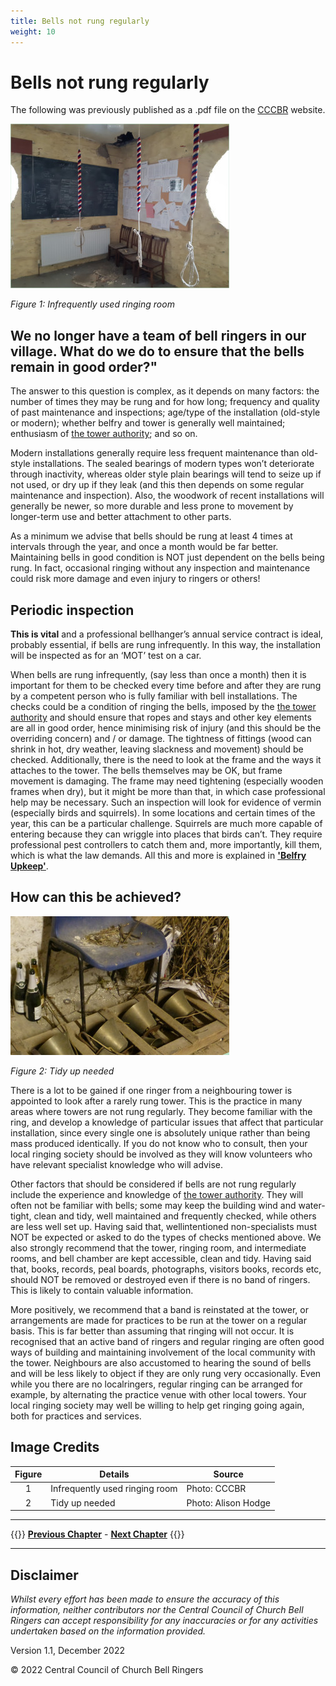```yaml
---
title: Bells not rung regularly 
weight: 10
---
```


# Bells not rung regularly

The following was previously published as a .pdf file on the [CCCBR](../glossary/#cccbr) website.

![unrung room](unrung1.jpg)

*Figure 1: Infrequently used ringing room*

## We no longer have a team of bell ringers in our village. What do we do to ensure that the bells remain in good order?"

The answer to this question is complex, as it depends on many factors: the number of times they may be rung and for how long; frequency and quality of past maintenance and inspections; age/type of the installation (old-style or modern); whether belfry and tower is generally well maintained; enthusiasm of [the tower authority](../glossary/#tower-authority); and so on.

Modern installations generally require less frequent maintenance than old-style installations. The sealed bearings of modern types won’t deteriorate through inactivity, whereas older style plain bearings will tend to seize up if not used, or dry up if they leak (and this then depends on some regular maintenance and inspection). Also, the woodwork of recent installations will generally be newer, so more durable and less prone to movement by longer-term use and better attachment to other parts.

As a minimum we advise that bells should be rung at least 4 times at intervals through the year, and once a month would be far better. Maintaining bells in good condition is NOT just dependent on the bells being rung. In fact, occasional ringing without any inspection and maintenance could risk more damage and even injury to ringers or others!

## Periodic inspection 

**This is vital** and a professional bellhanger’s annual service contract is ideal, probably essential, if bells are rung infrequently. In this way, the installation will be inspected as for an ‘MOT’ test on a car.

When bells are rung infrequently, (say less than once a month) then it is important for them to be checked every time before and after they are rung by a competent person who is fully familiar with bell installations. The checks could be a condition of ringing the bells, imposed by the [the tower authority](../glossary/#tower-authority) and should ensure that ropes and stays and other key elements are all in good order, hence minimising risk of injury (and this should be the overriding concern) and / or damage. The tightness of fittings (wood can shrink in hot, dry weather, leaving slackness and movement) should be checked. Additionally, there is the need to look at the frame and the ways it attaches to the tower. The bells themselves may be OK, but frame movement is damaging. The frame may need tightening (especially wooden frames when dry), but it might be more than that, in which case professional help may be necessary. Such an inspection will look for evidence of vermin (especially birds and squirrels). In some locations and certain times of the year, this can be a particular challenge. Squirrels are much more capable of entering because they can wriggle into places that birds can’t. They require professional pest controllers to catch them and, more importantly, kill them, which is what the law demands. All this and more is explained in **['Belfry Upkeep'](https://belfryupkeep.cccbr.org.uk/docs/010-introduction/)**.

## How can this be achieved?

![tidyup needed](unrung2.jpg)

*Figure 2: Tidy up needed*

There is a lot to be gained if one ringer from a neighbouring tower is appointed to look after a rarely rung tower. This is the practice in many areas where towers are not rung regularly. They become familiar with the ring, and develop a knowledge of particular issues that affect that particular installation, since every single one is absolutely unique rather than being mass produced identically. If you do not know who to consult, then your local ringing society should be involved as they will know volunteers who have relevant specialist knowledge who will advise.

Other factors that should be considered if bells are not rung regularly include the experience and knowledge of [the tower authority](../glossary/#tower-authority). They will often not be familiar with bells; some may keep the building wind and water-tight, clean and tidy, well maintained and frequently checked, while others are less well set up. Having said that, wellintentioned non-specialists must NOT be expected or asked to do the types of checks mentioned above. We also strongly recommend that the tower, ringing room, and intermediate rooms, and bell chamber are kept accessible, clean and tidy. Having said that, books, records, peal boards, photographs, visitors books, records etc, should NOT be removed or destroyed even if there is no band of ringers. This is likely to contain valuable information.

More positively, we recommend that a band is reinstated at the tower, or arrangements are made for practices to be run at the tower on a regular basis. This is far better than assuming that ringing will not occur. It is recognised that an active band of ringers and regular ringing are often good ways of building and maintaining involvement of the local community with
the tower. Neighbours are also accustomed to hearing the sound of bells and will be less likely to object if they are only rung very occasionally. Even while you there are no localringers, regular ringing can be arranged for example, by alternating the practice venue with other local towers. Your local ringing society may well be willing to help get ringing
going again, both for practices and services.

## Image Credits

| Figure | Details | Source |
| :---: | --- | --- |
| 1 | Infrequently used ringing room | Photo: CCCBR |
| 2 | Tidy up needed | Photo: Alison Hodge |

----

{{<hint info>}}
**[Previous Chapter](../buildingateam/)** - **[Next Chapter](../glossary/)**
{{</hint>}}

----

## Disclaimer
 
*Whilst every effort has been made to ensure the accuracy of this information, neither contributors nor the Central Council of Church Bell Ringers can accept responsibility for any inaccuracies or for any activities undertaken based on the information provided.*

Version 1.1, December 2022

© 2022 Central Council of Church Bell Ringers
